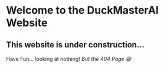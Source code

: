 # Welcome to the DuckMasterAl Website
## This website is under construction...
Have Fun... looking at nothing!
*But the 404 Page :smile:*
